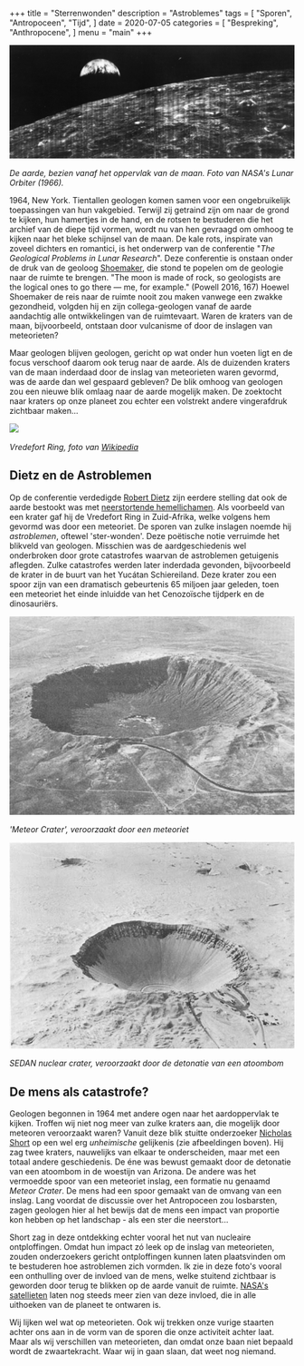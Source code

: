 +++
title = "Sterrenwonden"
description = "Astroblemes"
tags = [
    "Sporen",
    "Antropoceen",
    "Tijd",
]
date = 2020-07-05
categories = [
    "Bespreking",
    "Anthropocene",
]
menu = "main"
+++

![](https://github.com/Boreque/deklos/blob/master/static/images/nasa_1966_orbiter_lunar_probe.jpg?raw=true)

*De aarde, bezien vanaf het oppervlak van de maan. Foto van NASA's Lunar Orbiter (1966).*

<!--more-->

1964, New York. Tientallen geologen komen samen voor een ongebruikelijk toepassingen van hun vakgebied. Terwijl zij getraind zijn om naar de grond te kijken, hun hamertjes in de hand, en de rotsen te bestuderen die het archief van de diepe tijd vormen, wordt nu van hen gevraagd om omhoog te kijken naar het bleke schijnsel van de maan. De kale rots, inspirate van zoveel dichters en romantici, is het onderwerp van de conferentie "*The Geological Problems in Lunar Research*". Deze conferentie is onstaan onder de druk van de geoloog [Shoemaker](https://science.howstuffworks.com/eugene-shoemaker-buried-on-moon.htm), die stond te popelen om de geologie naar de ruimte te brengen. "The moon is made of rock, so geologists are the logical ones to go there — me, for example." (Powell 2016, 167) Hoewel Shoemaker de reis naar de ruimte nooit zou maken vanwege een zwakke gezondheid, volgden hij en zijn collega-geologen vanaf de aarde aandachtig alle ontwikkelingen van de ruimtevaart. Waren de kraters van de maan, bijvoorbeeld, ontstaan door vulcanisme of door de inslagen van meteorieten? 

Maar geologen blijven geologen, gericht op wat onder hun voeten ligt en de focus verschoof daarom ook terug naar de aarde. Als de duizenden kraters van de maan inderdaad door de inslag van meteorieten waren gevormd, was de aarde dan wel gespaard gebleven? De blik omhoog van geologen zou een nieuwe blik omlaag naar de aarde mogelijk maken. De zoektocht naar kraters op onze planeet zou echter een volstrekt andere vingerafdruk zichtbaar maken...

![](https://upload.wikimedia.org/wikipedia/commons/3/3c/Vredefort.jpg)

*Vredefort Ring, foto van [Wikipedia](https://upload.wikimedia.org/wikipedia/commons/3/3c/Vredefort.jpg)*

## Dietz en de Astroblemen

Op de conferentie verdedigde [Robert Dietz](https://nl.wikipedia.org/wiki/Robert_S._Dietz) zijn eerdere stelling dat ook de aarde bestookt was met [neerstortende hemellichamen](https://www.geosociety.org//documents/gsa/memorials/v29/dietz.pdf). Als voorbeeld van een krater gaf hij de Vredefort Ring in Zuid-Afrika, welke volgens hem gevormd was door een meteoriet. De sporen van zulke inslagen noemde hij *astroblemen*, oftewel 'ster-wonden'. Deze poëtische notie verruimde het blikveld van geologen. Misschien was de aardgeschiedenis wel onderbroken door grote catastrofes waarvan de astroblemen getuigenis aflegden. Zulke catastrofes werden later inderdada gevonden, bijvoorbeeld de krater in de buurt van het Yucátan Schiereiland. Deze krater zou een spoor zijn van een dramatisch gebeurtenis 65 miljoen jaar geleden, toen een meteoriet het einde inluidde van het Cenozoïsche tijdperk en de dinosauriërs.  

![](https://github.com/Boreque/deklos/blob/master/static/images/barringermeteorcrater.png?raw=true)

*'Meteor Crater', veroorzaakt door een meteoriet*

![](https://github.com/Boreque/deklos/blob/master/static/images/sedannuclearcrater.png?raw=true)

*SEDAN nuclear crater, veroorzaakt door de detonatie van een atoombom*

## De mens als catastrofe?

Geologen begonnen in 1964 met andere ogen naar het aardoppervlak te kijken. Troffen wij niet nog meer van zulke kraters aan, die mogelijk door meteoren veroorzaakt waren? Vanuit deze blik stuitte onderzoeker [Nicholas Short](https://nyaspubs.onlinelibrary.wiley.com/doi/10.1111/j.1749-6632.1965.tb20389.x) op een wel erg *unheimische* gelijkenis (zie afbeeldingen boven). Hij zag twee kraters, nauwelijks van elkaar te onderscheiden, maar met een totaal andere geschiedenis. De éne was bewust gemaakt door de detonatie van een atoombom in de woestijn van Arizona. De andere was het vermoedde spoor van een meteoriet inslag, een formatie nu genaamd *Meteor Crater*. De mens had een spoor gemaakt van de omvang van een inslag. Lang voordat de discussie over het Antropoceen zou losbarsten, zagen geologen hier al het bewijs dat de mens een impact van proportie kon hebben op het landschap - als een ster die neerstort...

Short zag in deze ontdekking echter vooral het nut van nucleaire ontploffingen. Omdat hun impact zó leek op de inslag van meteorieten, zouden onderzoekers gericht ontploffingen kunnen laten plaatsvinden om te bestuderen hoe astroblemen zich vormden. Ik zie in deze foto's vooral een onthulling over de invloed van de mens, welke stuitend zichtbaar is geworden door terug te blikken op de aarde vanuit de ruimte. [NASA's satellieten](https://www.nasa.gov/feature/goddard/2020/new-3d-view-of-methane-tracks-sources-and-movement-around-the-globe) laten nog steeds meer zien van deze invloed, die in alle uithoeken van de planeet te ontwaren is.

Wij lijken wel wat op meteorieten. Ook wij trekken onze vurige staarten achter ons aan in de vorm van de sporen die onze activiteit achter laat. Maar als wij verschillen van meteorieten, dan omdat onze baan niet bepaald wordt de zwaartekracht. Waar wij in gaan slaan, dat weet nog niemand. 
